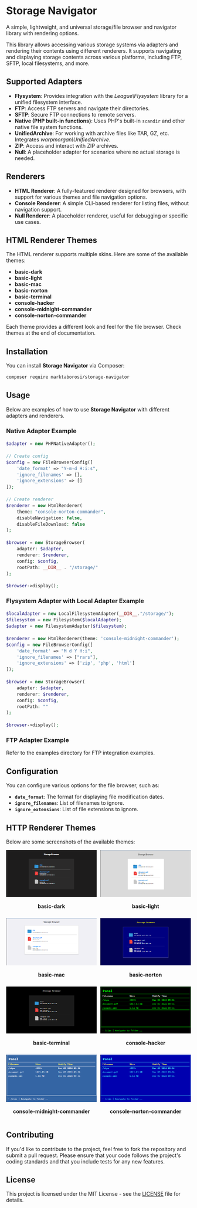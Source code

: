 
# Storage Navigator

A simple, lightweight, and universal storage/file browser and navigator library with rendering options.

This library allows accessing various storage systems via adapters and rendering their contents using different renderers. It supports navigating and displaying storage contents across various platforms, including FTP, SFTP, local filesystems, and more.

## Supported Adapters

- **Flysystem**: Provides integration with the *League\Flysystem* library for a unified filesystem interface.
- **FTP**: Access FTP servers and navigate their directories.
- **SFTP**: Secure FTP connections to remote servers.
- **Native (PHP built-in functions)**: Uses PHP's built-in `scandir` and other native file system functions.
- **UnifiedArchive**: For working with archive files like TAR, GZ, etc. Integrates *warpmorgan\UnifiedArchive*.
- **ZIP**: Access and interact with ZIP archives.
- **Null**: A placeholder adapter for scenarios where no actual storage is needed.

## Renderers

- **HTML Renderer**: A fully-featured renderer designed for browsers, with support for various themes and file navigation options.
- **Console Renderer**: A simple CLI-based renderer for listing files, without navigation support.
- **Null Renderer**: A placeholder renderer, useful for debugging or specific use cases.

## HTML Renderer Themes

The HTML renderer supports multiple skins. Here are some of the available themes:

- **basic-dark**
- **basic-light**
- **basic-mac**
- **basic-norton**
- **basic-terminal**
- **console-hacker**
- **console-midnight-commander**
- **console-norton-commander**

Each theme provides a different look and feel for the file browser. 
Check themes at the end of documentation.

## Installation

You can install **Storage Navigator** via Composer:

```bash
composer require marktaborosi/storage-navigator
```

## Usage

Below are examples of how to use **Storage Navigator** with different adapters and renderers.

### Native Adapter Example

```php
$adapter = new PHPNativeAdapter();

// Create config
$config = new FileBrowserConfig([
    'date_format' => "Y-m-d H:i:s",
    'ignore_filenames' => [],
    'ignore_extensions' => []
]);

// Create renderer
$renderer = new HtmlRenderer(
    theme: "console-norton-commander",
    disableNavigation: false,
    disableFileDownload: false
);

$browser = new StorageBrowser(
    adapter: $adapter,
    renderer: $renderer,
    config: $config,
    rootPath: __DIR__ . "/storage/"
);

$browser->display();
```

### Flysystem Adapter with Local Adapter Example

```php
$localAdapter = new LocalFilesystemAdapter(__DIR__."/storage/");
$filesystem = new Filesystem($localAdapter);
$adapter = new FilesystemAdapter($filesystem);

$renderer = new HtmlRenderer(theme: 'console-midnight-commander');
$config = new FileBrowserConfig([
    'date_format' => "M d Y H:i",
    'ignore_filenames' => ["rars"],
    'ignore_extensions' => ['zip', 'php', 'html']
]);

$browser = new StorageBrowser(
    adapter: $adapter,
    renderer: $renderer,
    config: $config,
    rootPath: ""
);

$browser->display();
```

### FTP Adapter Example

Refer to the examples directory for FTP integration examples.

## Configuration

You can configure various options for the file browser, such as:

- **`date_format`**: The format for displaying file modification dates.
- **`ignore_filenames`**: List of filenames to ignore.
- **`ignore_extensions`**: List of file extensions to ignore.

## HTTP Renderer Themes

Below are some screenshots of the available themes:

<div style="display: grid; grid-template-columns: repeat(auto-fill, minmax(200px, 1fr)); gap: 10px;">
    <div style="text-align: center;">
        <img src="examples/screenshots/basic-dark.png" alt="basic-dark" style="width: 100%;"/>
        <p><strong>basic-dark</strong></p>
    </div>
    <div style="text-align: center;">
        <img src="examples/screenshots/basic-light.png" alt="basic-light" style="width: 100%;"/>
        <p><strong>basic-light</strong></p>
    </div>
    <div style="text-align: center;">
        <img src="examples/screenshots/basic-mac.png" alt="basic-mac" style="width: 100%;"/>
        <p><strong>basic-mac</strong></p>
    </div>
    <div style="text-align: center;">
        <img src="examples/screenshots/basic-norton.png" alt="basic-norton" style="width: 100%;"/>
        <p><strong>basic-norton</strong></p>
    </div>
    <div style="text-align: center;">
        <img src="examples/screenshots/basic-terminal.png" alt="basic-terminal" style="width: 100%;"/>
        <p><strong>basic-terminal</strong></p>
    </div>
    <div style="text-align: center;">
        <img src="examples/screenshots/console-hacker.png" alt="console-hacker" style="width: 100%;"/>
        <p><strong>console-hacker</strong></p>
    </div>
    <div style="text-align: center;">
        <img src="examples/screenshots/console-midnight-commander.png" alt="console-midnight-commander" style="width: 100%;"/>
        <p><strong>console-midnight-commander</strong></p>
    </div>
    <div style="text-align: center;">
        <img src="examples/screenshots/console-norton-commander.png" alt="console-norton-commander" style="width: 100%;"/>
        <p><strong>console-norton-commander</strong></p>
    </div>
</div>


## Contributing

If you'd like to contribute to the project, feel free to fork the repository and submit a pull request. Please ensure that your code follows the project's coding standards and that you include tests for any new features.

## License

This project is licensed under the MIT License - see the [LICENSE](LICENSE) file for details.

